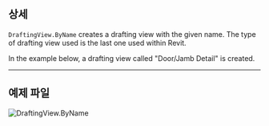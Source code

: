 ## 상세
`DraftingView.ByName` creates a drafting view with the given name. The type of drafting view used is the last one used within Revit.

In the example below, a drafting view called "Door/Jamb Detail" is created.
___
## 예제 파일

![DraftingView.ByName](./Revit.Elements.Views.DraftingView.ByName_img.jpg)
